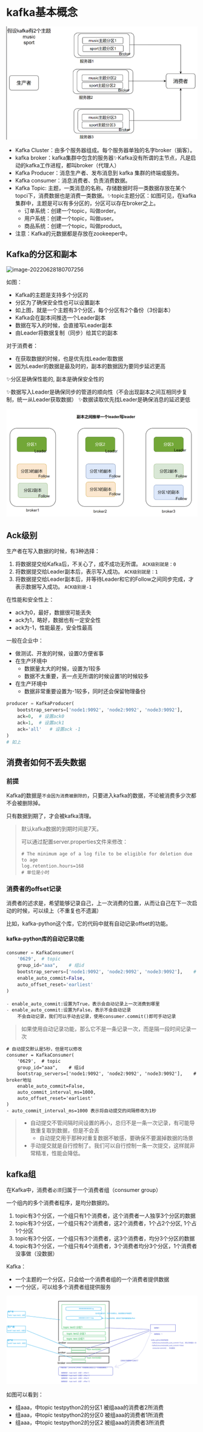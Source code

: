 # kafka基本概念


![alt text](kafka基本概念/kafka架构.png)




- Kafka Cluster：由多个服务器组成。每个服务器单独的名字broker（掮客）。
- kafka broker：kafka集群中包含的服务器✨Kafka没有所谓的主节点，凡是启动的kafka工作进程，都叫broker（代理人）
- Kafka Producer：消息生产者、发布消息到 kafka 集群的终端或服务。
- Kafka consumer：消息消费者、负责消费数据。
- Kafka Topic: 主题，一类消息的名称。存储数据时将一类数据存放在某个topci下，消费数据也是消费一类数据。✨topic主题分区：如图可见，在kafka集群中，主题是可以有多分区的，分区可以存在broker之上。
    - 订单系统：创建一个topic，叫做order。
    - 用户系统：创建一个topic，叫做user。
    - 商品系统：创建一个topic，叫做product。 
- 注意：Kafka的元数据都是存放在zookeeper中。






## Kafka的分区和副本

![image-20220628180707256](https://image-set.oss-cn-zhangjiakou.aliyuncs.com/img-out/2022/06/28/20220628180707.png)

如图：

- Kafka的主题是支持多个分区的
- 分区为了确保安全性也可以设置副本
- 如上图，就是一个主题有3个分区，每个分区有2个备份（3份副本）
- Kafka会在副本间推选一个Leader副本
- 数据在写入的时候，会直接写Leader副本
- 由Leader将数据复制（同步）给其它的副本

对于消费者：

- 在获取数据的时候，也是优先找Leader取数据
- 因为Leader的数据是最及时的，副本的数据因为要同步延迟更高


✨分区是确保性能的, 副本是确保安全性的


✨数据写入Leader是确保同步的管道的顺向性（不会出现副本之间互相同步复制，统一从Leader获取数据）
✨数据读取优先找Leader是确保消息的延迟更低


![alt text](kafka基本概念/kafka分区及副本.png)

## Ack级别

生产者在写入数据的时候，有3种选择：

1. 将数据提交给Kafka后，不关心了，成不成功无所谓。 `ACK级别就是：0`
2. 将数据提交给Leader副本后，表示写入成功。 `ACK级别就是：1`
3. 将数据提交给Leader副本后，并等待Leader和它的Follow之间同步完成，才表示数据写入成功。 `ACK级别是-1`



在性能和安全性上：

- ack为0，最好，数据很可能丢失
- ack为1，略好，数据也有一定安全性
- ack为-1，性能最差，安全性最高


一般在企业中：

- 做测试、开发的时候，设置0方便省事
- 在生产环境中
  - 数据量太大的时候，设置为1较多
  - 数据不太重要，丢一点无所谓的时候设置1的时候较多
- 在生产环境中
  - 数据非常重要设置为-1较多，同时还会保留物理备份


```python
producer = KafkaProducer(
    bootstrap_servers=['node1:9092', 'node2:9092', 'node3:9092'], 
    ack=0,	# 设置ack0
    ack=1,	# 设置ack1
    ack='all'	# 设置ack -1
)
# 如上
```



## 消费者如何不丢失数据

### 前提

Kafka的数据是`不会因为消费被删除的`，只要进入kafka的数据，不论被消费多少次都不会被删除掉。

只有数据到期了，才会被kafka清理。

> 默认kafka数据的到期时间是7天。
>
> 可以通过配置server.properties文件来修改：
>
> ```shell
> # The minimum age of a log file to be eligible for deletion due to age
> log.retention.hours=168
> # 单位是小时
> ```





### 消费者的offset记录

消费者的述求是，希望能够记录自己，上一次消费的位置，从而让自己在下一次启动的时候，可以续上（不重复也不遗漏）

比如，kafka-python这个库，它的代码中就有自动记录offset的功能。



#### kafka-python库的自动记录功能

```python
consumer = KafkaConsumer(
    '0629',  # topic
    group_id="aaa",    # 组id
    bootstrap_servers=['node1:9092', 'node2:9092', 'node3:9092'],    # broker地址
    enable_auto_commit=False,
    auto_offset_reset='earliest'
)

- enable_auto_commit:设置为True，表示会自动记录上一次消费到哪里
- enable_auto_commit:设置为False，表示不会自动记录
	不会自动记录，我们可以手动去记录，使用consumer.commit()即可手动记录

```

> 如果使用自动记录功能，那么它不是一条记录一次，而是隔一段时间记录一次

```shell
# 自动提交默认是5秒，但是可以修改
consumer = KafkaConsumer(
    '0629',  # topic
    group_id="aaa",    # 组id
    bootstrap_servers=['node1:9092', 'node2:9092', 'node3:9092'],    # broker地址
    enable_auto_commit=False,
    auto_commit_interval_ms=1000,
    auto_offset_reset='earliest'
)
- auto_commit_interval_ms=1000 表示将自动提交的间隔修改为1秒
```



> - 自动提交不管间隔时间设置的再小，总归不是一条一次记录，有可能导致重复取到数据，但是不会丢
>   - 自动提交用于那种对重复数据不敏感，要确保不要漏掉数据的场景
> - 手动提交就是自行控制了。我们可以自行控制一条一次提交，这样就非常精准，性能会降低。





## kafka组





在Kafka中，消费者`必须`归属于一个消费者组（consumer group）

一个组内的多个消费者程序，是均分数据的。


1. topic有3个分区，一个组只有1个消费者，这个消费者一人独享3个分区的数据
2. topic有3个分区，一个组只有2个消费者，这2个消费者，1个占2个分区, 1个占1个分区
3. topic有3个分区，一个组只有3个消费者，这3个消费者，均分3个分区的数据
4. topic有3个分区，一个组只有4个消费者，3个消费者均分3个分区，1个消费者没事做（没数据）


Kafka：
- 一个主题的一个分区，只会给一个消费者组的一个消费者提供数据
- 一个分区，可以给多个消费者组提供服务

![alt text](kafka基本概念/kafka组.png)



如图可以看到：

- 组aaa，中topic testpython2的分区1 被组aaa的消费者2所消费
- 组aaa，中topic testpython2的分区0 被组aaa的消费者1所消费
- 组aaa，中topic testpython2的分区2 被组aaa的消费者3所消费














